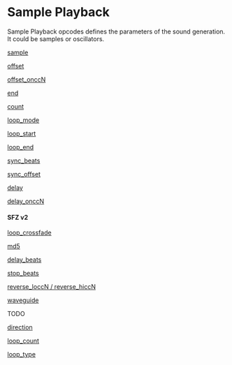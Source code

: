 ---
---
# Sample Playback

Sample Playback opcodes defines the parameters of the sound generation.
It could be samples or oscillators.

[sample](/opcodes/sfz_1/sample)

[offset](/opcodes/sfz_1/offset)

[offset_onccN](/opcodes/sfz_1/offset)

[end](/opcodes/sfz_1/end)

[count](/opcodes/sfz_1/count)

[loop_mode](/opcodes/sfz_1/loop_mode)

[loop_start](/opcodes/sfz_1/loop_start)

[loop_end](/opcodes/sfz_1/loop_end)

[sync_beats](/opcodes/sfz_1/sync_beats)

[sync_offset](/opcodes/sfz_1/sync_offset)

[delay](/opcodes/sfz_1/delay)

[delay_onccN](/opcodes/sfz_1/delay)

#### SFZ v2

[loop_crossfade](/opcodes/sfz_2/loop_crossfade)

[md5](/opcodes/sfz_2/md5)

[delay_beats](/opcodes/sfz_2/delay_beats)

[stop_beats](/opcodes/sfz_2/stop_beats)

[reverse_loccN / reverse_hiccN](/opcodes/sfz_2/reverse_lo_hiccN)

[waveguide](/opcodes/sfz_2/waveguide)

TODO

[direction](/opcodes/)

[loop_count](/opcodes/)

[loop_type](/opcodes/)
